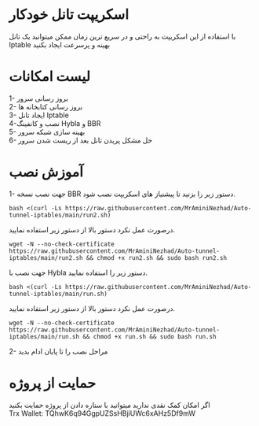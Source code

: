 # اسکریپت تانل خودکار 
با استفاده از این اسکریپت به راحتی و در سریع ترین زمان ممکن میتوانید یک تانل Iptable بهینه و پرسرعت ایجاد بکنید

# لیست امکانات 
1- بروز رسانی سرور<br>
2- بروز رسانی کتابخانه ها<br>
3- ایجاد تانل Iptable <br>
4-نصب و کانفینگ Hybla و BBR <br>
5- بهینه سازی شبکه سرور<br>
6- حل مشکل پریدن تانل بعد از ریست شدن سرور<br>

# آموزش نصب
1- جهت نصب نسخه BBR دستور زیر را بزنید تا پیشنیاز های اسکریپت نصب شود.<br>
```
bash <(curl -Ls https://raw.githubusercontent.com/MrAminiNezhad/Auto-tunnel-iptables/main/run2.sh)
```
درصورت عمل نکرد دستور بالا از دستور زیر استفاده نمایید.
```
wget -N --no-check-certificate https://raw.githubusercontent.com/MrAminiNezhad/Auto-tunnel-iptables/main/run2.sh && chmod +x run2.sh && sudo bash run2.sh
```
جهت نصب با Hybla دستور زیر را استفاده نمایید. <br>
```
bash <(curl -Ls https://raw.githubusercontent.com/MrAminiNezhad/Auto-tunnel-iptables/main/run.sh)
```
درصورت عمل نکرد دستور بالا از دستور زیر استفاده نمایید.
```
wget -N --no-check-certificate https://raw.githubusercontent.com/MrAminiNezhad/Auto-tunnel-iptables/main/run.sh && chmod +x run.sh && sudo bash run.sh
```
2- مراحل نصب را تا پایان ادام بدید <br>

# حمایت از پروژه
اگر امکان کمک نقدی ندارید میتوانید با ستاره دادن از پروژه حمایت بکنید <br>
Trx Wallet: TQhwK6q94GgpUZSsHBjiUWc6xAHz5Df9mW



